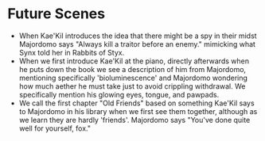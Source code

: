 # Future Scenes
- When Kae'Kil introduces the idea that there might be a spy in their midst Majordomo says "Always kill a traitor before an enemy." mimicking what Synx told her in Rabbits of Styx.
- When we first introduce Kae'Kil at the piano, directly afterwards when he puts down the book we see a description of him from Majordomo, mentioning specifically 'bioluminescence' and Majordomo wondering how much aether he must take just to avoid crippling withdrawal.
We specifically mention his glowing eyes, tongue, and pawpads.
- We call the first chapter "Old Friends" based on something Kae'Kil says to Majordomo in his library when we first see them together, although as we learn they are hardly 'friends'.
Majordomo says "You've done quite well for yourself, fox."